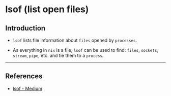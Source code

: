 # lsof (list open files)

## Introduction

* `lsof` lists file information about `files` opened by `processes`.

* As everything in `nix` is a file, `lsof` can be used to find: `files`, `sockets`, `stream`, `pipe`, etc. and tie them to a `process`.

---

## References

* [lsof - Medium](https://medium.com/@copyconstruct/lsof-f2b224eee7b5)

